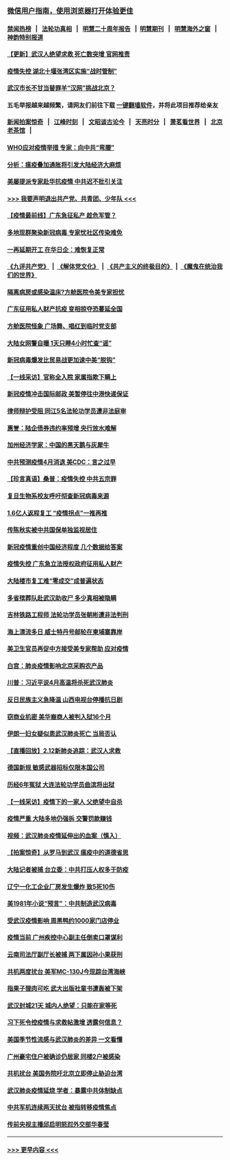 ### [微信用户指南，使用浏览器打开体验更佳](https://github.com/gfw-breaker/banned-news1/blob/master/indexes/wechat-guide.md?t=0)
#### [禁闻热榜](热点新闻.md?t=0)  &nbsp;&nbsp;|&nbsp;&nbsp; [法轮功真相](https://github.com/gfw-breaker/truth/blob/master/README.md?t=0) &nbsp;&nbsp;|&nbsp;&nbsp; [明慧二十周年报告](https://github.com/gfw-breaker/mh-reports/blob/master/README.md?t=0) &nbsp;&nbsp;|&nbsp;&nbsp;[明慧期刊](https://github.com/gfw-breaker/mh-qikan) &nbsp;&nbsp;|&nbsp;&nbsp; [明慧海外之窗](https://github.com/gfw-breaker/mh-news/blob/master/README.md?t=0) &nbsp;&nbsp;|&nbsp;&nbsp; [神韵特别报道](https://github.com/gfw-breaker/mh-news/blob/master/shenyun.md?t=0)
#### [【更新】武汉人绝望求救 死亡数突增 官网推责](../pages/nsc413/n11801312.md?t=02131102) 
#### [疫情失控 湖北十堰张湾区实施“战时管制”](../pages/nsc413/n11864771.md?t=02131102) 
#### [武汉市长不甘当替罪羊“汉网”挑战北京？](../pages/nsc413/n11864550.md?t=02131102) 
#### 五毛举报越来越频繁，请网友们前往下载 [一键翻墙软件](https://github.com/gfw-breaker/ssr-accounts)，并将此项目推荐给亲友
#### [新闻拍案惊奇](https://github.com/gfw-breaker/banned-news1/blob/master/pages/link4.md) &nbsp;&nbsp;|&nbsp;&nbsp; [江峰时刻](https://github.com/gfw-breaker/banned-news1/blob/master/pages/link4.md) &nbsp;&nbsp;|&nbsp;&nbsp; [文昭谈古论今](https://github.com/gfw-breaker/banned-news1/blob/master/pages/link4.md) &nbsp;&nbsp;|&nbsp;&nbsp; [天亮时分](https://github.com/gfw-breaker/banned-news1/blob/master/pages/link4.md) &nbsp;&nbsp;|&nbsp;&nbsp; [萧茗看世界](https://github.com/gfw-breaker/banned-news1/blob/master/pages/link4.md) &nbsp;&nbsp;|&nbsp;&nbsp; [北京老茶馆](https://github.com/gfw-breaker/banned-news1/blob/master/pages/link4.md) &nbsp;&nbsp;|&nbsp;&nbsp; 
#### [WHO应对疫情举措 专家：向中共“弯腰”](../pages/nsc413/n11864727.md?t=02131102) 
#### [分析：瘟疫叠加通胀将引发大陆经济大麻烦](../pages/nsc413/n11864680.md?t=02131102) 
#### [美屡提派专家赴华抗疫情 中共迟不批引关注](../pages/nsc413/n11864719.md?t=02131102) 
#### [>>> 我要声明退出共产党、共青团、少年队 <<<](https://github.com/begood0513/goodnews/blob/master/quit/letter.md) 
#### [【疫情最前线】广东急征私产 趁危军管？](../pages/nsc413/n11864205.md?t=02131102) 
#### [多地现群聚染新冠病毒 专家忧社区传染难免](../pages/nsc413/n11864715.md?t=02131102) 
#### [一再延期开工  在华日企：难恢复正常](../pages/nsc413/n11864655.md?t=02131102) 
#### [《九评共产党》](https://github.com/begood0513/9ping.md/blob/master/README.md) &nbsp;|&nbsp; [《解体党文化》](../../../../jtdwh.md/blob/master/README.md)  &nbsp;|&nbsp; [《共产主义的终极目的》](../../../../gczydzjmd.md/blob/master/README.md) &nbsp;|&nbsp; [《魔鬼在统治我们的世界》](../../../../mgztzwmdsj.md/blob/master/README.md) 
#### [隔离病房或感染温床?方舱医院令美专家担忧](../pages/nsc413/n11864575.md?t=02131102) 
#### [广东征用私人财产抗疫 变相掠夺恐蔓延全国](../pages/nsc413/n11864608.md?t=02131102) 
#### [方舱医院怪象 广场舞、唱红到临时党支部](../pages/nsc413/n11864361.md?t=02131102) 
#### [大陆女网警自曝 1天只睡4小时忙查“谣”](../pages/nsc413/n11864471.md?t=02131102) 
#### [新冠病毒爆发比贸易战更加速中美“脱钩”](../pages/nsc413/n11864470.md?t=02131102) 
#### [【一线采访】官称全入院 家属指欺下瞒上](../pages/nsc413/n11864466.md?t=02131102) 
#### [新冠疫情冲击国际邮政 美暂停往中港快递保证](../pages/nsc413/n11864207.md?t=02131102) 
#### [律师辩护受阻 同江5名法轮功学员遭非法庭审](../pages/nsc413/n11864109.md?t=02131102) 
#### [惠誉：陆企债券违约率预增  央行放水难解](../pages/nsc413/n11864357.md?t=02131102) 
#### [加州经济学家：中国的黑天鹅与灰犀牛](../pages/nsc413/n11862883.md?t=02131102) 
#### [中共预测疫情4月消退 美CDC：言之过早](../pages/nsc413/n11864310.md?t=02131102) 
#### [【珍言真语】桑普：疫情失控 中共五宗罪](../pages/nsc413/n11864157.md?t=02131102) 
#### [复旦生物系校友呼吁彻查新冠病毒来源](../pages/nsc413/n11862499.md?t=02131102) 
#### [1.6亿人返程复工 “疫情拐点”一推再推](../pages/nsc413/n11864186.md?t=02131102) 
#### [传陈秋实被中共国保单独监视居住](../pages/nsc413/n11864135.md?t=02131102) 
#### [新冠疫情重创中国经济程度 几个数据给答案](../pages/nsc413/n11864203.md?t=02131102) 
#### [疫情失控 广东急立法授权政府征用私人财产](../pages/nsc413/n11863433.md?t=02131102) 
#### [大陆楼市复工难“零成交”成普遍状态](../pages/nsc413/n11864106.md?t=02131102) 
#### [多省殡葬队赴武汉助收尸 多少真相被隐瞒](../pages/nsc413/n11864132.md?t=02131102) 
#### [吉林铁路工程师 法轮功学员张朝彬遭非法判刑](../pages/nsc413/n11863405.md?t=02131102) 
#### [海上漂流多日 威士特丹号邮轮在柬埔寨靠岸](../pages/nsc413/n11864029.md?t=02131102) 
#### [美卫生官员再促中方接受美专家帮助 应对疫情](../pages/nsc413/n11864043.md?t=02131102) 
#### [白宫：肺炎疫情影响北京采购农产品](../pages/nsc413/n11863585.md?t=02131102) 
#### [川普：习近平说4月高温将杀死武汉肺炎](../pages/nsc413/n11860814.md?t=02131102) 
#### [反日民族主义急降温 山西电视台停播抗日剧](../pages/nsc413/n11863867.md?t=02131102) 
#### [窃商业机密 美华裔商人被判入狱16个月](../pages/nsc413/n11863911.md?t=02131102) 
#### [伊朗一妇女疑似患武汉肺炎死亡 当局否认](../pages/nsc413/n11863650.md?t=02131102) 
#### [【直播回放】2.12新肺炎追踪：武汉人求救](../pages/nsc413/n11863579.md?t=02131102) 
#### [德国新规 敏感武器招标仅限本国公司](../pages/nsc413/n11863509.md?t=02131102) 
#### [历经6年冤狱 大连法轮功学员曲滨将出狱](../pages/nsc413/n11861427.md?t=02131102) 
#### [【一线采访】疫情下的一家人 父绝望中自杀](../pages/nsc413/n11862799.md?t=02131102) 
#### [疫情严重 大陆多地仍强拆 交警罚款赚钱](../pages/nsc413/n11863389.md?t=02131102) 
#### [视频：武汉肺炎疫情延伸出的血案（慎入）](../pages/nsc413/n11863214.md?t=02131102) 
#### [【拍案惊奇】从罗马到武汉 瘟疫中的道德省思](../pages/nsc413/n11862534.md?t=02131102) 
#### [大陆记者被捕 台立委：中共打压人权多于防疫](../pages/nsc413/n11863459.md?t=02131102) 
#### [辽宁一化工企业厂房发生爆炸 致5死10伤](../pages/nsc413/n11863262.md?t=02131102) 
#### [美1981年小说“预言”：中共制造武汉病毒](../pages/nsc413/n11863306.md?t=02131102) 
#### [受武汉疫情影响 周黑鸭约1000家门店停业](../pages/nsc413/n11863339.md?t=02131102) 
#### [疫情当前 广州疾控中心副主任倒卖口罩谋利](../pages/nsc413/n11863107.md?t=02131102) 
#### [云南司法厅副厅长被捕 两下属因孙小果获刑](../pages/nsc413/n11863132.md?t=02131102) 
#### [共机两度扰台 美军MC-130J今现踪台湾海峡](../pages/nsc413/n11863241.md?t=02131102) 
#### [指果子狸肉可吃 武大出版社童书遭轰被下架](../pages/nsc413/n11862673.md?t=02131102) 
#### [武汉封城21天 城内人绝望：只能在家等死](../pages/nsc413/n11863041.md?t=02131102) 
#### [习下死令控疫情与求救帖激增 透露何信息？](../pages/nsc413/n11862416.md?t=02131102) 
#### [美国季节性流感与武汉肺炎的差异 一文看懂](../pages/nsc413/n11862428.md?t=02131102) 
#### [广州豪宅住户被确诊仍居家 同楼2户被感染](../pages/nsc413/n11862531.md?t=02131102) 
#### [共机扰台 美国务院吁北京立即停止胁迫台湾](../pages/nsc413/n11862556.md?t=02131102) 
#### [武汉肺炎疫情延烧 学者：暴露中共体制缺点](../pages/nsc413/n11862618.md?t=02131102) 
#### [中共军机连续两天扰台 被指转移疫情焦点](../pages/nsc413/n11862488.md?t=02131102) 
#### [传前央视主播邱启明怒怼外交部华春莹](../pages/nsc413/n11862483.md?t=02131102) 

----
#### [ >>> 更早内容 <<< ](../indexes/nsc413-earlier.md)
